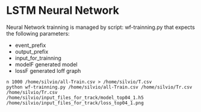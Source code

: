 # LSTM Neural Network

Neural Network trainning is managed by script: wf-trainning.py that expects the following parameters:

* event_prefix
* output_prefix
* input_for_trainning 
* modelF generated model  
* lossF  generated loff graph

```
n 1000 /home/silvio/all-Train.csv > /home/silvio/T.csv
python wf-trainning.py /home/silvio/all-Train.csv /home/silvio/Tr.csv /home/silvio/Tr.csv /home/silvio/input_files_for_track/model_top04_1.h5 /home/silvio/input_files_for_track/loss_top04_1.png
```
